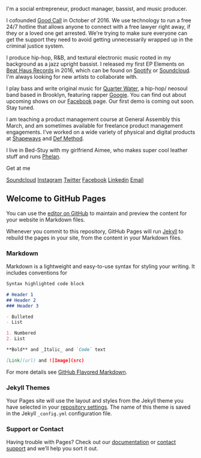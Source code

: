 I'm a social entrepreneur, product manager, bassist, and music producer. 

I cofounded [Good Call](www.goodcall.nyc) in October of 2016. We use technology to run a free 24/7 hotline that allows anyone to connect with a free lawyer right away, if they or a loved one get arrested. We're trying to make sure everyone can get the support they need to avoid getting unnecessarily wrapped up in the criminal justice system.

I produce hip-hop, R&B, and textural electronic music rooted in my background as a jazz upright bassist. I released my first EP Elements on [Beat Haus Records](http://www.beathausshow.com/) in 2016, which can be found on [Spotify](https://open.spotify.com/album/2dmybITq1IS3sY6umWr08y) or [Soundcloud](https://soundcloud.com/beathausshow/sets/cousin-gabriel-elements-ep). I'm always looking for new artists to collaborate with.

I play bass and write original music for [Quarter Water](https://www.facebook.com/quarterwatermusic/), a hip-hop/ neosoul band based in Brooklyn, featuring rapper [Googie](https://www.facebook.com/GoogieGoHard/). You can find out about upcoming shows on our [Facebook](https://www.facebook.com/quarterwatermusic/) page. Our first demo is coming out soon. Stay tuned.

I am teaching a product management course at General Assembly this March, and am sometimes available for freelance product management engagements. I've worked on a wide variety of physical and digital products at [Shapeways](https://www.shapeways.com/) and [Def Method](https://www.defmethod.com/).

I live in Bed-Stuy with my girlfriend Aimee, who makes super cool leather stuff and runs [Phelan](https://www.thisisphelan.com/).

Get at me

[Soundcloud](https://soundcloud.com/cousingabriel)
[Instagram](https://www.instagram.com/cousingabriel/)
[Twitter](https://twitter.com/cousingabriel)
[Facebook](https://www.facebook.com/public/Gabriel-Leader-Rose)
[Linkedin](https://www.linkedin.com/in/gabriel-leader-rose-92807127)
[Email](mailto:gleaderrose@gmail.com)




































## Welcome to GitHub Pages

You can use the [editor on GitHub](https://github.com/gleaderrose/leaderrose/edit/master/index.md) to maintain and preview the content for your website in Markdown files.

Whenever you commit to this repository, GitHub Pages will run [Jekyll](https://jekyllrb.com/) to rebuild the pages in your site, from the content in your Markdown files.

### Markdown

Markdown is a lightweight and easy-to-use syntax for styling your writing. It includes conventions for

```markdown
Syntax highlighted code block

# Header 1
## Header 2
### Header 3

- Bulleted
- List

1. Numbered
2. List

**Bold** and _Italic_ and `Code` text

[Link](url) and ![Image](src)
```

For more details see [GitHub Flavored Markdown](https://guides.github.com/features/mastering-markdown/).

### Jekyll Themes

Your Pages site will use the layout and styles from the Jekyll theme you have selected in your [repository settings](https://github.com/gleaderrose/leaderrose/settings). The name of this theme is saved in the Jekyll `_config.yml` configuration file.

### Support or Contact

Having trouble with Pages? Check out our [documentation](https://help.github.com/categories/github-pages-basics/) or [contact support](https://github.com/contact) and we’ll help you sort it out.
